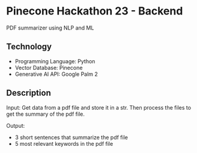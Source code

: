﻿# Pinecone Hackathon 23 - Backend
PDF summarizer using NLP and ML

## Technology
- Programming Language: Python
- Vector Database: Pinecone
- Generative AI API: Google Palm 2

## Description 
Input:
Get data from a pdf file and store it in a str.
Then process the files to get the summary of the pdf file.

Output:
- 3 short sentences that summarize the pdf file
- 5 most relevant keywords in the pdf file
